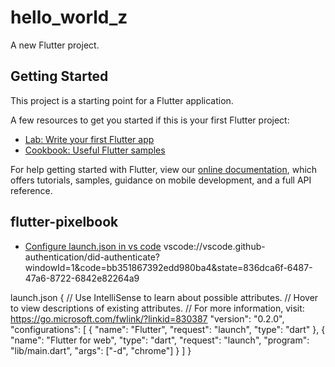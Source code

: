 # hello_world_z

A new Flutter project.

## Getting Started

This project is a starting point for a Flutter application.

A few resources to get you started if this is your first Flutter project:

- [Lab: Write your first Flutter app](https://flutter.dev/docs/get-started/codelab)
- [Cookbook: Useful Flutter samples](https://flutter.dev/docs/cookbook)

For help getting started with Flutter, view our
[online documentation](https://flutter.dev/docs), which offers tutorials,
samples, guidance on mobile development, and a full API reference.

## flutter-pixelbook

- [Configure launch.json in vs code](https://stackoverflow.com/questions/59692900/how-to-run-flutter-on-chrome-using-visual-code-editor)
  vscode://vscode.github-authentication/did-authenticate?windowId=1&code=bb351867392edd980ba4&state=836dca6f-6487-47a6-8722-6842e82264a9

launch.json
{
// Use IntelliSense to learn about possible attributes.
// Hover to view descriptions of existing attributes.
// For more information, visit: https://go.microsoft.com/fwlink/?linkid=830387
"version": "0.2.0",
"configurations": [
{
"name": "Flutter",
"request": "launch",
"type": "dart"
},
{
"name": "Flutter for web",
"type": "dart",
"request": "launch",
"program": "lib/main.dart",
"args": ["-d", "chrome"]
}
]
}
